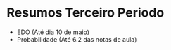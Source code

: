 # Resumos Terceiro Periodo

- EDO 			    (Até dia 10 de maio)
- Probabilidade (Até 6.2 das notas de aula)
